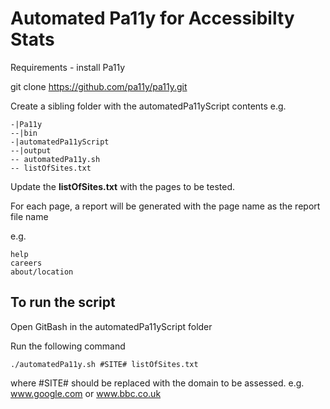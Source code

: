 # Automated Pa11y for Accessibilty Stats #

Requirements - install Pa11y 

git clone https://github.com/pa11y/pa11y.git

Create a sibling folder with the automatedPa11yScript contents
e.g. 

    -|Pa11y
    --|bin
    -|automatedPa11yScript
    --|output
    -- automatedPa11y.sh
    -- listOfSites.txt


Update the **listOfSites.txt** with the pages to be tested. 

For each page, a report will be generated with the page name as the report file name

e.g.

    help
    careers
    about/location

## To run the script ##

Open GitBash in the automatedPa11yScript folder

Run the following command

    ./automatedPa11y.sh #SITE# listOfSites.txt

where #SITE# should be replaced with the domain to be assessed. e.g. www.google.com or www.bbc.co.uk 
